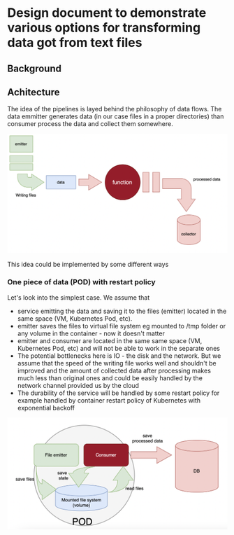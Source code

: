 # Design document to demonstrate various options for transforming data got from text files

## Background

## Achitecture
The idea of the pipelines is layed behind the philosophy of data flows. The data emmitter generates data (in our case files in a proper directories) than consumer process the data and collect them somewhere.

<img src="./img/pipeline.png" width="670">

This idea could be implemented by some different ways
<put glossary>

### One piece of data (POD) with restart policy
Let's look into the simplest case. We assume that
- service emitting the data and saving it to the files (emitter) located in the same space (VM, Kubernetes Pod, etc). 
- emitter saves the files to virtual file system eg mounted to /tmp folder or any volume in the container - now it doesn't matter
- emitter and consumer are located in the same same space (VM, Kubernetes Pod, etc) and will not be able to work in the separate ones
- The potential bottlenecks here is IO - the disk and the network. But we assume that the speed of the writing file works well and shouldn't be improved and the amount of collected data after processing makes much less than original ones and could be easily handled by the network channel provided us by the cloud
- The durability of the service will be handled by some restart policy for example handled by container restart policy of Kubernetes with exponential backoff

<img src="./img/pod-with-restart-policy.png" width="670">
